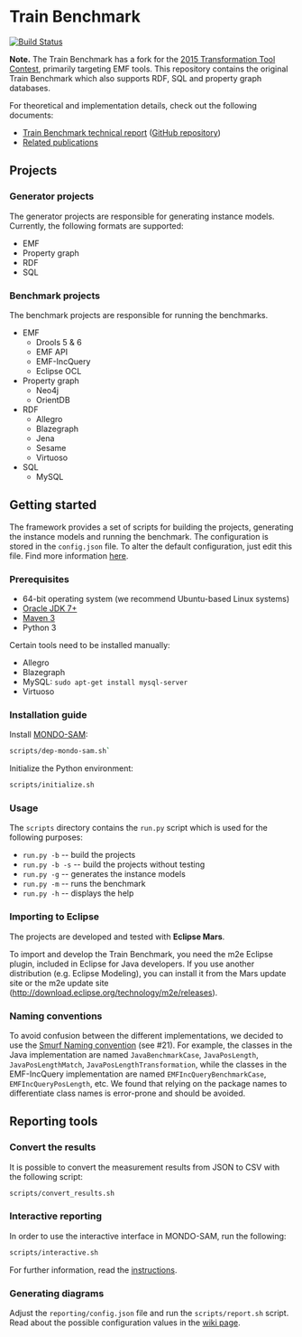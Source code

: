 # Train Benchmark

[![Build Status](https://travis-ci.org/FTSRG/trainbenchmark.svg?branch=master)](https://travis-ci.org/FTSRG/trainbenchmark)

**Note.** The Train Benchmark has a fork for the [2015 Transformation Tool Contest](https://github.com/FTSRG/trainbenchmark-ttc), primarily targeting EMF tools. This repository contains the original Train Benchmark which also supports RDF, SQL and property graph databases.

For theoretical and implementation details, check out the following documents:
* [Train Benchmark technical report](https://www.sharelatex.com/github/repos/FTSRG/trainbenchmark-docs/builds/latest/output.pdf) ([GitHub repository](https://github.com/FTSRG/trainbenchmark-docs))
* [Related publications](http://incquery.net/publications/trainbenchmark)

## Projects

### Generator projects

The generator projects are responsible for generating instance models. Currently, the following formats are supported:

* EMF
* Property graph
* RDF
* SQL

### Benchmark projects

The benchmark projects are responsible for running the benchmarks.

* EMF
  * Drools 5 & 6
  * EMF API
  * EMF-IncQuery
  * Eclipse OCL
* Property graph
  * Neo4j
  * OrientDB
* RDF
  * Allegro
  * Blazegraph
  * Jena
  * Sesame
  * Virtuoso
* SQL
  * MySQL

## Getting started

The framework provides a set of scripts for building the projects, generating the instance models and running the benchmark. The configuration is stored in the `config.json` file. To alter the default configuration, just edit this file. Find more information [here](https://github.com/FTSRG/trainbenchmark/wiki/Configuration).

### Prerequisites

* 64-bit operating system (we recommend Ubuntu-based Linux systems)
* [Oracle JDK 7+](https://github.com/FTSRG/cheat-sheets/wiki/Linux#oracle-jdk)
* [Maven 3](https://github.com/FTSRG/technology-cheat-sheets/wiki/Linux#maven-3)
* Python 3

Certain tools need to be installed manually:

* Allegro
* Blazegraph
* MySQL: `sudo apt-get install mysql-server`
* Virtuoso

### Installation guide

Install [MONDO-SAM](https://github.com/FTSRG/mondo-sam):

```bash
scripts/dep-mondo-sam.sh`
```

Initialize the Python environment:

```bash
scripts/initialize.sh
```

### Usage

The `scripts` directory contains the `run.py` script which is used for the following purposes:
* `run.py -b` -- build the projects
* `run.py -b -s` -- build the projects without testing
* `run.py -g` -- generates the instance models
* `run.py -m` -- runs the benchmark
* `run.py -h` -- displays the help

### Importing to Eclipse

The projects are developed and tested with **Eclipse Mars**.

To import and develop the Train Benchmark, you need the m2e Eclipse plugin, included in Eclipse for Java developers. If you use another distribution (e.g. Eclipse Modeling), you can install it from the Mars update site or the m2e update site (<http://download.eclipse.org/technology/m2e/releases>).

### Naming conventions

To avoid confusion between the different implementations, we decided to use the [Smurf Naming convention](http://blog.codinghorror.com/new-programming-jargon/) (see #21). For example, the classes in the Java implementation are named `JavaBenchmarkCase`, `JavaPosLength`, `JavaPosLengthMatch`, `JavaPosLengthTransformation`, while the classes in the EMF-IncQuery implementation are named `EMFIncQueryBenchmarkCase`, `EMFIncQueryPosLength`, etc. We found that relying on the package names to differentiate class names is error-prone and should be avoided.

## Reporting tools

### Convert the results

It is possible to convert the measurement results from JSON to CSV with the following script:

```bash
scripts/convert_results.sh
```

### Interactive reporting

In order to use the interactive interface in MONDO-SAM, run the following:

```bash
scripts/interactive.sh
```
 
For further information, read the [instructions](https://github.com/FTSRG/mondo-sam/blob/master/README.md).

### Generating diagrams

Adjust the `reporting/config.json` file and run the `scripts/report.sh` script. Read about the possible configuration values in the [wiki page](https://github.com/FTSRG/mondo-sam/wiki/Reporting).
